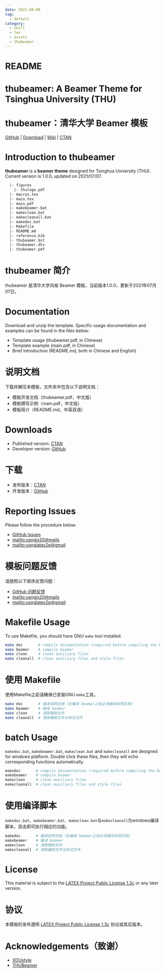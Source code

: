 ```yaml
---
date: 2022-08-08
tag:
  - default
category:
  - skill
  - tex
  - assets
  - thubeamer
---
```


# README
<!-- Author : Jingxuan Yang-->
<!-- Program Email: yanglatex2e@gmail.com -->

# thubeamer: A Beamer Theme for Tsinghua University (THU)

# thubeamer：清华大学 Beamer 模板

[GitHub](https://github.com/YangLaTeX/thubeamer) | [Download](https://github.com/YangLaTeX/thubeamer/releases) | [Wiki](https://github.com/YangLaTeX/thubeamer/wiki) | [CTAN](https://www.ctan.org/pkg/thubeamer)

# Introduction to thubeamer

**thubeamer** is a **beamer theme** designed for Tsinghua University (THU). Current version is 1.0.0, updated on 2021/07/07.

```latex
  |- figures
    |- thulogo.pdf
  |- macros.tex
  |- main.tex
  |- main.pdf
  |- makebeamer.bat
  |- makeclean.bat
  |- makecleanall.bat
  |- makedoc.bat
  |- Makefile
  |- README.md
  |- reference.bib
  |- thubeamer.bst
  |- thubeamer.dtx
  |- thubeamer.pdf
```

# thubeamer 简介

thubeamer 是清华大学风格 Beamer 模板，当前版本1.0.0，更新于2021年07月07日。

# Documentation

Download and unzip the template. Specific usage documentation and examples can be found in the files below:

* Template usage (thubeamer.pdf, in Chinese)
* Template example (main.pdf, in Chinese)
* Brief Introduction (README.md, both in Chinese and English)

# 说明文档

下载并解压本模板，文件夹中包含以下说明文档：

* 模板开发文档（thubeamer.pdf，中文版）
* 模板撰写示例（main.pdf，中文版）
* 模板简介（README.md，中英双语）

# Downloads

* Published version: [CTAN](https://www.ctan.org/pkg/thubeamer)
* Developer version: [GitHub](https://github.com/YangLaTeX/thubeamer)

# 下载

* 发布版本：[CTAN](https://www.ctan.org/pkg/thubeamer)
* 开发版本：[GitHub](https://github.com/YangLaTeX/thubeamer)

# Reporting Issues

Please follow the procedure below:

* [GitHub Issues](https://github.com/YangLaTeX/thubeamer/issues)
* [mailto:yangjx20@mails](.//)
* [mailto:yanglatex2e@gmail](.//)

# 模板问题反馈

请按照以下顺序反馈问题：

* [GitHub 问题反馈](https://github.com/YangLaTeX/thubeamer/issues)
* [mailto:yangjx20@mails](.//)
* [mailto:yanglatex2e@gmail](.//)

# Makefile Usage

To use Makefile, you should have GNU `make` tool installed.

```bash
make doc       # compile documentation (required before compiling the beamer)
make beamer    # compile beamer
make clean     # clean auxiliary files
make cleanall  # clean auxiliary files and style files
```

# 使用 Makefile

使用Makefile之前请确保已安装GNU `make`工具。

```bash
make doc       # 编译说明文档（在编译 beamer之前必须编译说明文档）
make beamer    # 编译 beamer
make clean     # 清除辅助文件
make cleanall  # 清除辅助文件与样式文件
```

# batch Usage

`makedoc.bat`, `makebeamer.bat`, `makeclean.bat` and `makecleanall` are designed for windows platform. Double click these files, then they will echo corresponding functions automatically.

```bash
makedoc       # compile documentation (required before compiling the beamer)
makebeamer    # compile beamer
makeclean     # clean auxiliary files
makecleanall  # clean auxiliary files and style files
```

# 使用编译脚本

`makedoc.bat`、`makebeamer.bat`、`makeclean.bat`与`makecleanall`为windows编译脚本，双击即可执行相应的功能。

```bash
makedoc       # 编译说明文档（在编译 beamer之前必须编译说明文档）
makebeamer    # 编译 beamer
makeclean     # 清除辅助文件
makecleanall  # 清除辅助文件与样式文件
```

# License

This material is subject to the [LATEX Project Public License 1.3c](https://ctan.org/license/lppl1.3) or any later version.

# 协议

本模板的发布遵照 [LATEX Project Public License 1.3c](https://ctan.org/license/lppl1.3) 协议或其后版本。

# Acknowledgements（致谢）

* [XDUstyle](https://github.com/StickCui/XDUstyle-Beamer-Theme)
* [THUBeamer](https://github.com/tl3shi/THUBeamer)
